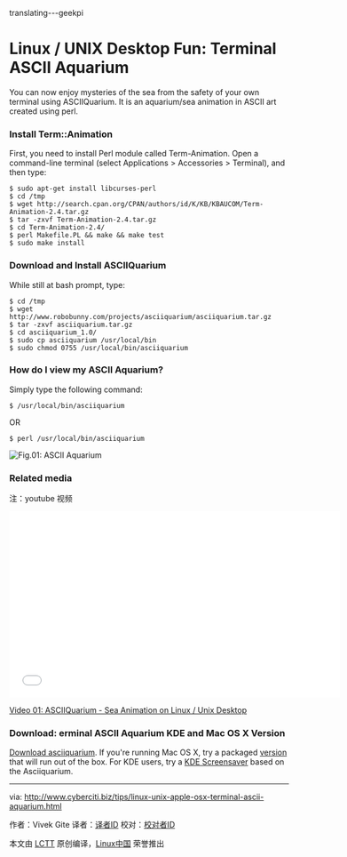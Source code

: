 translating---geekpi

Linux / UNIX Desktop Fun: Terminal ASCII Aquarium
================================================================================
You can now enjoy mysteries of the sea from the safety of your own terminal using ASCIIQuarium. It is an aquarium/sea animation in ASCII art created using perl.

### Install Term::Animation ###

First, you need to install Perl module called Term-Animation. Open a command-line terminal (select Applications > Accessories > Terminal), and then type:

    $ sudo apt-get install libcurses-perl
    $ cd /tmp
    $ wget http://search.cpan.org/CPAN/authors/id/K/KB/KBAUCOM/Term-Animation-2.4.tar.gz
    $ tar -zxvf Term-Animation-2.4.tar.gz
    $ cd Term-Animation-2.4/
    $ perl Makefile.PL && make && make test
    $ sudo make install

### Download and Install ASCIIQuarium ###

While still at bash prompt, type:

    $ cd /tmp
    $ wget http://www.robobunny.com/projects/asciiquarium/asciiquarium.tar.gz
    $ tar -zxvf asciiquarium.tar.gz
    $ cd asciiquarium_1.0/
    $ sudo cp asciiquarium /usr/local/bin
    $ sudo chmod 0755 /usr/local/bin/asciiquarium

### How do I view my ASCII Aquarium? ###

Simply type the following command:

    $ /usr/local/bin/asciiquarium

OR

    $ perl /usr/local/bin/asciiquarium

![Fig.01: ASCII Aquarium](http://s0.cyberciti.org/uploads/tips/2011/01/screenshot-ASCIIQuarium.png)

### Related media ###

注：youtube 视频
<iframe width="596" height="335" frameborder="0" allowfullscreen="" src="//www.youtube.com/embed/MzatWgu67ok"></iframe>

[Video 01: ASCIIQuarium - Sea Animation on Linux / Unix Desktop][1]

### Download: erminal ASCII Aquarium KDE and Mac OS X Version ###

[Download asciiquarium][2]. If you're running Mac OS X, try a packaged [version][3] that will run out of the box. For KDE users, try a [KDE Screensaver][4] based on the Asciiquarium.

--------------------------------------------------------------------------------

via: http://www.cyberciti.biz/tips/linux-unix-apple-osx-terminal-ascii-aquarium.html

作者：Vivek Gite
译者：[译者ID](https://github.com/译者ID)
校对：[校对者ID](https://github.com/校对者ID)

本文由 [LCTT](https://github.com/LCTT/TranslateProject) 原创编译，[Linux中国](https://linux.cn/) 荣誉推出

[1]:http://youtu.be/MzatWgu67ok
[2]:http://www.robobunny.com/projects/asciiquarium/html/
[3]:http://habilis.net/macasciiquarium/
[4]:http://kde-look.org/content/show.php?content=29207
